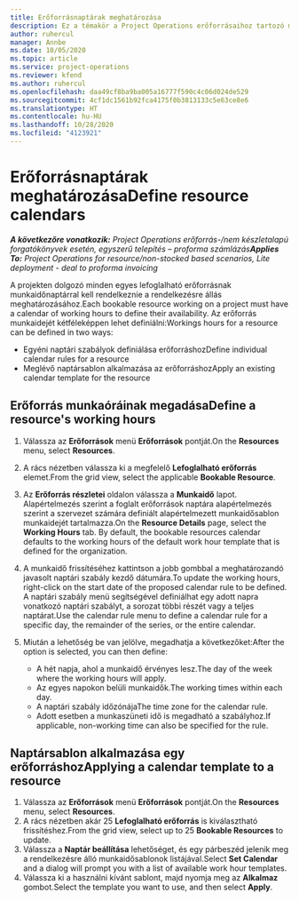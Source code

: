```yaml
---
title: Erőforrásnaptárak meghatározása
description: Ez a témakör a Project Operations erőforrásaihoz tartozó munkaidőnaptárak definiálásával kapcsolatban tartalmaz tájékoztatást.
author: ruhercul
manager: Annbe
ms.date: 10/05/2020
ms.topic: article
ms.service: project-operations
ms.reviewer: kfend
ms.author: ruhercul
ms.openlocfilehash: daa49cf8ba9ba005a16777f590c4c06d024de529
ms.sourcegitcommit: 4cf1dc1561b92fca4175f0b3813133c5e63ce8e6
ms.translationtype: HT
ms.contentlocale: hu-HU
ms.lasthandoff: 10/28/2020
ms.locfileid: "4123921"
---
```

# <a name="define-resource-calendars"></a><span data-ttu-id="dd335-103">Erőforrásnaptárak meghatározása</span><span class="sxs-lookup"><span data-stu-id="dd335-103">Define resource calendars</span></span>

<span data-ttu-id="dd335-104">_**A következőre vonatkozik:** Project Operations erőforrás-/nem készletalapú forgatókönyvek esetén, egyszerű telepítés – proforma számlázás_</span><span class="sxs-lookup"><span data-stu-id="dd335-104">_**Applies To:** Project Operations for resource/non-stocked based scenarios, Lite deployment - deal to proforma invoicing_</span></span>

<span data-ttu-id="dd335-105">A projekten dolgozó minden egyes lefoglalható erőforrásnak munkaidőnaptárral kell rendelkeznie a rendelkezésre állás meghatározásához.</span><span class="sxs-lookup"><span data-stu-id="dd335-105">Each bookable resource working on a project must have a calendar of working hours to define their availability.</span></span> <span data-ttu-id="dd335-106">Az erőforrás munkaidejét kétféleképpen lehet definiálni:</span><span class="sxs-lookup"><span data-stu-id="dd335-106">Workings hours for a resource can be defined in two ways:</span></span> 

   - <span data-ttu-id="dd335-107">Egyéni naptári szabályok definiálása erőforráshoz</span><span class="sxs-lookup"><span data-stu-id="dd335-107">Define individual calendar rules for a resource</span></span>
   - <span data-ttu-id="dd335-108">Meglévő naptársablon alkalmazása az erőforráshoz</span><span class="sxs-lookup"><span data-stu-id="dd335-108">Apply an existing calendar template for the resource</span></span>

## <a name="define-a-resources-working-hours"></a><span data-ttu-id="dd335-109">Erőforrás munkaóráinak megadása</span><span class="sxs-lookup"><span data-stu-id="dd335-109">Define a resource's working hours</span></span>

1. <span data-ttu-id="dd335-110">Válassza az **Erőforrások** menü **Erőforrások** pontját.</span><span class="sxs-lookup"><span data-stu-id="dd335-110">On the **Resources** menu, select **Resources**.</span></span>
2. <span data-ttu-id="dd335-111">A rács nézetben válassza ki a megfelelő **Lefoglalható erőforrás** elemet.</span><span class="sxs-lookup"><span data-stu-id="dd335-111">From the grid view, select the applicable **Bookable Resource**.</span></span>
3. <span data-ttu-id="dd335-112">Az **Erőforrás részletei** oldalon válassza a **Munkaidő** lapot. Alapértelmezés szerint a foglalt erőforrások naptára alapértelmezés szerint a szervezet számára definiált alapértelmezett munkaidősablon munkaidejét tartalmazza.</span><span class="sxs-lookup"><span data-stu-id="dd335-112">On the **Resource Details** page, select the **Working Hours** tab. By default, the bookable resources calendar defaults to the working hours of the default work hour template that is defined for the organization.</span></span>
4. <span data-ttu-id="dd335-113">A munkaidő frissítéséhez kattintson a jobb gombbal a meghatározandó javasolt naptári szabály kezdő dátumára.</span><span class="sxs-lookup"><span data-stu-id="dd335-113">To update the working hours, right-click on the start date of the proposed calendar rule to be defined.</span></span> <span data-ttu-id="dd335-114">A naptári szabály menü segítségével definiálhat egy adott napra vonatkozó naptári szabályt, a sorozat többi részét vagy a teljes naptárat.</span><span class="sxs-lookup"><span data-stu-id="dd335-114">Use the calendar rule menu to define a calendar rule for a specific day, the remainder of the series, or the entire calendar.</span></span>
5. <span data-ttu-id="dd335-115">Miután a lehetőség be van jelölve, megadhatja a következőket:</span><span class="sxs-lookup"><span data-stu-id="dd335-115">After the option is selected, you can then define:</span></span>

    - <span data-ttu-id="dd335-116">A hét napja, ahol a munkaidő érvényes lesz.</span><span class="sxs-lookup"><span data-stu-id="dd335-116">The day of the week where the working hours will apply.</span></span>
    - <span data-ttu-id="dd335-117">Az egyes napokon belüli munkaidők.</span><span class="sxs-lookup"><span data-stu-id="dd335-117">The working times within each day.</span></span>
    - <span data-ttu-id="dd335-118">A naptári szabály időzónája</span><span class="sxs-lookup"><span data-stu-id="dd335-118">The time zone for the calendar rule.</span></span>
    - <span data-ttu-id="dd335-119">Adott esetben a munkaszüneti idő is megadható a szabályhoz.</span><span class="sxs-lookup"><span data-stu-id="dd335-119">If applicable, non-working time can also be specified for the rule.</span></span>

## <a name="applying-a-calendar-template-to-a-resource"></a><span data-ttu-id="dd335-120">Naptársablon alkalmazása egy erőforráshoz</span><span class="sxs-lookup"><span data-stu-id="dd335-120">Applying a calendar template to a resource</span></span>

1. <span data-ttu-id="dd335-121">Válassza az **Erőforrások** menü **Erőforrások** pontját.</span><span class="sxs-lookup"><span data-stu-id="dd335-121">On the **Resources** menu, select **Resources**.</span></span>
2. <span data-ttu-id="dd335-122">A rács nézetben akár 25 **Lefoglalható erőforrás** is kiválasztható frissítéshez.</span><span class="sxs-lookup"><span data-stu-id="dd335-122">From the grid view, select up to 25 **Bookable Resources** to update.</span></span>
3. <span data-ttu-id="dd335-123">Válassza a **Naptár beállítása** lehetőséget, és egy párbeszéd jelenik meg a rendelkezésre álló munkaidősablonok listájával.</span><span class="sxs-lookup"><span data-stu-id="dd335-123">Select **Set Calendar** and a dialog will prompt you with a list of available work hour templates.</span></span>
4. <span data-ttu-id="dd335-124">Válassza ki a használni kívánt sablont, majd nyomja meg az **Alkalmaz** gombot.</span><span class="sxs-lookup"><span data-stu-id="dd335-124">Select the template you want to use, and then select **Apply**.</span></span>

